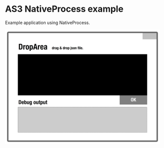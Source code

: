 # AS3 NativeProcess example
Example application using NativeProcess.

![Preview Image](./preview/preview.png "Preview Image")
